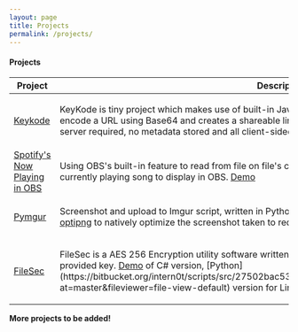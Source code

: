 ```yaml
--- 
layout: page
title: Projects
permalink: /projects/ 
--- 
```


#### <i class="icon-folder-open"></i> Projects

<table class="u-full-width">
    <thead>
        <tr>
            <th>Project </th>
            <th>Description</th>
        </tr>
    </thead>
    <tbody>
        <tr>
            <td><a href="https://github.com/intern0t/keykode">Keykode</a></td>
            <td>
                <p>KeyKode is tiny project which makes use of built-in Javascript libraries and in addition, Clipboard.JS to encode a URL using Base64 and creates a shareable link which is decoded clientside. Pros: All private, no server required, no metadata stored and all client-sided. Cons: It uses Base64. <a href="https://intern0t.github.io/keykode/" target="_blank">Demo</a></p> 
            </td>
        </tr>
        <tr>
            <td><a href="https://prashant.me/development/2017/10/23/creating-and-integrating-spotify-now-playing-to-open-broadcaster-software.html">Spotify's Now Playing in OBS</a></td>
            <td>
                <p>Using OBS's built-in feature to read from file on file's content change event, this tool grabs and writes the currently playing song to display in OBS. <a href="https://i.imgur.com/EWK7fxU.gif" data-rel="lightcase">Demo</a>
                </p>
            </td>
        </tr>
        <tr>
            <td><a href="https://prashant.me/development/2017/05/19/pymgur-screenshot-and-imgur-upload-script-written-in-python.html">Pymgur</a></td>
            <td>
                <p>Screenshot and upload to Imgur script, written in Python which utilizes <a href="https://github.com/astrand/xclip">xClip</a>                    to handle clipboard and <a href="http://optipng.sourceforge.net/">optipng</a> to natively optimize the
                    screenshot taken to reduce file size before upload.</p>
            </td>
        </tr>
        <tr>
            <td><a href="#">FileSec</a></td>
            <td>
                <p>FileSec is a AES 256 Encryption utility software written in C# to encrypt and decrypt any files with a user
                    provided key. <a href="https://i.imgur.com/MUPVc3Y.gif" data-rel="lightcase">Demo</a> of C# version, [Python](https://bitbucket.org/intern0t/scripts/src/27502bac53d7e96676379f3b89b4a8cfc4591ca6/FileSec.py?at=master&fileviewer=file-view-default) version for Linux.
                </p>
            </td>
        </tr>
    </tbody>
</table>

**More projects to be added!**